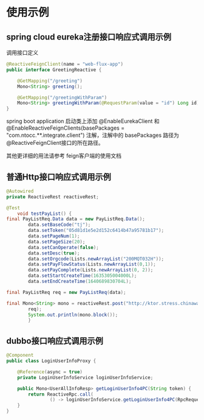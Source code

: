 # 使用示例

## spring cloud eureka注册接口响应式调用示例

调用接口定义

```java
@ReactiveFeignClient(name = "web-flux-app")
public interface GreetingReactive {

    @GetMapping("/greeting")
    Mono<String> greeting();

    @GetMapping("/greetingWithParam")
    Mono<String> greetingWithParam(@RequestParam(value = "id") Long id);
}
```

spring boot application 启动类上添加 @EnableEurekaClient 和 @EnableReactiveFeignClients(basePackages = "com.ntocc.**.integrate.client") 注解，注解中的 basePackages 路径为 @ReactiveFeignClient接口的所在路径。

其他更详细的用法请参考 feign客户端的使用文档

## 普通Http接口响应式调用示例

```java
@Autowired
private ReactiveRest reactiveRest;

@Test
    void testPayList() {
final PayListReq.Data data = new PayListReq.Data();
        data.setBaseCode("tj");
        data.setToken("05d81d1e5e2d152c6414b47a95781b17");
        data.setPageNum(1);
        data.setPageSize(20);
        data.setCanOperate(false);
        data.setDesc(true);
        data.setOrgcode(Lists.newArrayList("200MQT032H"));
        data.setPayFlowStatus(Lists.newArrayList(0,1));
        data.setPayComplete(Lists.newArrayList(0, 2));
        data.setStartCreateTime(1635305004000L);
        data.setEndCreateTime(1640689830704L);

final PayListReq req = new PayListReq(data);

final Mono<String> mono = reactiveRest.post("http://ktor.stress.chinawayltd.com/waybill/pay/list/payplan",
        req);
        System.out.println(mono.block());
        }
```

## dubbo接口响应式调用示例

```java
@Component
public class LoginUserInfoProxy {

    @Reference(async = true)
    private LoginUserInfoService loginUserInfoService;

    public Mono<UserAllInfoResp> getLoginUserInfo4PC(String token) {
        return ReactiveRpc.call(
                () -> loginUserInfoService.getLoginUserInfo4PC(RpcRequestWrapper.wrapper(token)));
    }
}
```

